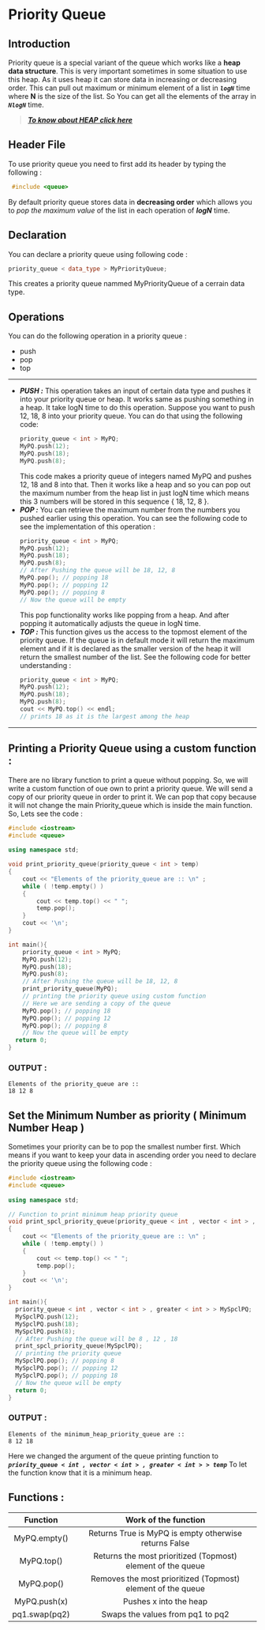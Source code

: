 # Priority Queue
## Introduction
Priority queue is a special variant of the queue which works like a **heap data structure**. This is very important sometimes in some situation to use this heap. As it uses heap it can store data in increasing or decreasing order.  This can pull out maximum or minimum element of a list in _**`logN`**_ time where **N** is the size of the list. So You can get all the elements of the array in _**`NlogN`**_ time.

> [_**To know about HEAP click here**_](https://en.wikipedia.org/wiki/Heap_(data_structure))

## Header File
To use priority queue you need to first add its header by typing the following :
```cpp
 #include <queue> 
```
By default priority queue stores data in **decreasing order** which allows you to _pop the maximum value_ of the list in each operation of _**logN**_ time. 

## Declaration
You can declare a priority queue using following code :
```cpp
priority_queue < data_type > MyPriorityQueue;
```
This creates a priority queue nammed MyPriorityQueue of a cerrain data type.

## Operations
You can do the following operation in a priority queue :
- push
- pop
- top
***
+ _**PUSH :**_  This operation takes an input of certain data type and pushes it into your priority queue or heap. It works same as pushing something in a heap. It take logN time    to do this operation. Suppose you want to push 12,  18,  8 into your priority queue.  You can do that using the following code:
  ```cpp
  priority_queue < int > MyPQ;
  MyPQ.push(12);
  MyPQ.push(18);
  MyPQ.push(8);
  ```
  This code makes a priority queue of integers named MyPQ and pushes 12, 18 and 8 into that. Then it works like a heap and so you can pop out  the maximum number from the heap list in just logN time which means this 3 numbers will be stored in this sequence { 18, 12, 8 }.
+ _**POP :**_  You can retrieve the maximum number from the numbers you pushed earlier using this operation. You can see the following code to see the implementation of this operation :
  ```cpp
  priority_queue < int > MyPQ;
  MyPQ.push(12);
  MyPQ.push(18);
  MyPQ.push(8);
  // After Pushing the queue will be 18, 12, 8
  MyPQ.pop(); // popping 18
  MyPQ.pop(); // popping 12
  MyPQ.pop(); // popping 8
  // Now the queue will be empty
  ```
  This pop functionality works like popping from a heap. And after popping it automatically adjusts the queue in logN time.
+ _**TOP :**_ This function gives us the access to the topmost element of the priority queue. If the queue is in default mode it will return the maximum element and if it is declared as the smaller  version of the heap it will return the smallest number of the list. See the following code for better understanding :
  ```cpp
  priority_queue < int > MyPQ;
  MyPQ.push(12);
  MyPQ.push(18);
  MyPQ.push(8);
  cout << MyPQ.top() << endl;
  // prints 18 as it is the largest among the heap
  ```
***
## Printing a Priority Queue using a custom function : 
There are no library function to print a queue without popping. So, we will  write a custom function of oue own to print a priority queue. We will send a copy of our priority queue in order to print it. We can pop that copy because it will not change the main Priority_queue which is inside the main function. So, Lets see the code :
```cpp
#include <iostream> 
#include <queue> 
  
using namespace std; 

void print_priority_queue(priority_queue < int > temp) 
{ 
    cout << "Elements of the priority_queue are :: \n" ;
    while ( !temp.empty() ) 
    { 
        cout << temp.top() << " "; 
        temp.pop(); 
    } 
    cout << '\n'; 
} 

int main(){
   	priority_queue < int > MyPQ;
  	MyPQ.push(12);
    MyPQ.push(18);
  	MyPQ.push(8);
  	// After Pushing the queue will be 18, 12, 8
  	print_priority_queue(MyPQ);
  	// printing the priority queue using custom function
  	// Here we are sending a copy of the queue
  	MyPQ.pop(); // popping 18
  	MyPQ.pop(); // popping 12
  	MyPQ.pop(); // popping 8
  	// Now the queue will be empty
  return 0;
}
```
### OUTPUT :
```
Elements of the priority_queue are :: 
18 12 8 
```

## Set the Minimum Number as priority ( Minimum Number Heap ) 
Sometimes your priority can be to pop the smallest number first. Which means if you want to keep your data in ascending order you need to declare the priority queue using the following code :
```cpp
#include <iostream> 
#include <queue> 
  
using namespace std; 

// Function to print minimum heap priority queue
void print_spcl_priority_queue(priority_queue < int , vector < int > , greater < int > > temp) 
{ 
    cout << "Elements of the priority_queue are :: \n" ;
    while ( !temp.empty() ) 
    { 
        cout << temp.top() << " "; 
        temp.pop(); 
    } 
    cout << '\n'; 
} 

int main(){
  priority_queue < int , vector < int > , greater < int > > MySpclPQ; 
  MySpclPQ.push(12);
  MySpclPQ.push(18);
  MySpclPQ.push(8);
  // After Pushing the queue will be 8 , 12 , 18
  print_spcl_priority_queue(MySpclPQ);
  // printing the priority queue
  MySpclPQ.pop(); // popping 8
  MySpclPQ.pop(); // popping 12
  MySpclPQ.pop(); // popping 18
  // Now the queue will be empty
  return 0;
}
```
### OUTPUT :
```
Elements of the minimum_heap_priority_queue are :: 
8 12 18 
```
Here we changed the argument of the queue printing function to _**`priority_queue < int , vector < int > , greater < int > > temp`**_ To let the function know that it is a minimum heap.

## Functions :
|    Function   |                     Work of the function                     |
|:-------------:|:------------------------------------------------------------:|
|  MyPQ.empty() |     Returns True is MyPQ is empty otherwise returns False    |
|   MyPQ.top()  | Returns the most prioritized (Topmost) element of the queue  |
|   MyPQ.pop()  | Removes the most prioritized (Topmost) element of the queue  |
|  MyPQ.push(x) |                    Pushes x into the heap                    |
| pq1.swap(pq2) |               Swaps the values from pq1 to pq2               |
